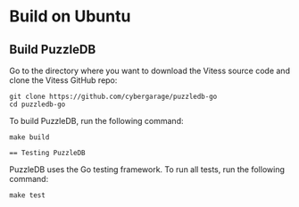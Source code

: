 # Build on Ubuntu

## Build PuzzleDB

Go to the directory where you want to download the Vitess source code and clone the Vitess GitHub repo:

    git clone https://github.com/cybergarage/puzzledb-go
    cd puzzledb-go

To build PuzzleDB, run the following command:

    make build

    == Testing PuzzleDB

PuzzleDB uses the Go testing framework. To run all tests, run the following command:

    make test
